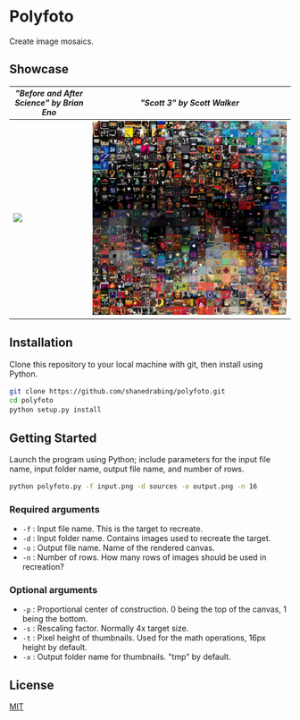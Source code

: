 # Polyfoto

Create image mosaics.

## Showcase

*"Before and After Science" by Brian Eno*|*"Scott 3" by Scott Walker*
-|-
<img src="docs/bna_science_mosaic.jpg" width="100%" height="auto">|<img src="docs/scott3_mosaic.jpg" width="100%" height="auto">

## Installation

Clone this repository to your local machine with git, then install using
Python.

```bash
git clone https://github.com/shanedrabing/polyfoto.git
cd polyfoto
python setup.py install
```

## Getting Started

Launch the program using Python; include parameters for the input file name, input folder name, output file name, and number of rows.

```bash
python polyfoto.py -f input.png -d sources -o output.png -n 16
```

### Required arguments

- `-f` : Input file name. This is the target to recreate.
- `-d` : Input folder name. Contains images used to recreate the target.
- `-o` : Output file name. Name of the rendered canvas.
- `-n` : Number of rows. How many rows of images should be used in recreation?

### Optional arguments

- `-p` : Proportional center of construction. 0 being the top of the canvas, 1
  being the bottom.
- `-s` : Rescaling factor. Normally 4x target size.
- `-t` : Pixel height of thumbnails. Used for the math operations, 16px height
  by default.
- `-x` : Output folder name for thumbnails. "tmp" by default.

## License

[MIT](https://choosealicense.com/licenses/mit/)
